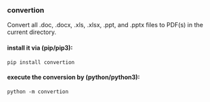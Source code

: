 ### convertion

Convert all .doc, .docx, .xls, .xlsx, .ppt, and .pptx files to PDF(s) in the current directory.

#### install it via (pip/pip3):
```
pip install convertion
```

#### execute the conversion by (python/python3):
```
python -m convertion
```
